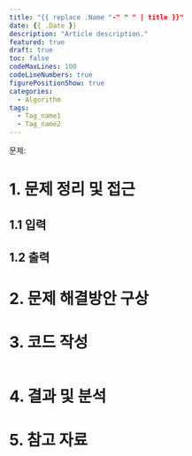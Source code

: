 ```yaml
---
title: "{{ replace .Name "-" " " | title }}"
date: {{ .Date }}
description: "Article description."
featured: true
draft: true
toc: false
codeMaxLines: 100
codeLineNumbers: true
figurePositionShow: true
categories:
  - Algorithm
tags:
  - Tag_name1
  - Tag_name2
---
```


문제: 

# 1. 문제 정리 및 접근


## 1.1 입력


## 1.2 출력


# 2. 문제 해결방안 구상


# 3. 코드 작성

```c++

```


# 4. 결과 및 분석


# 5. 참고 자료


